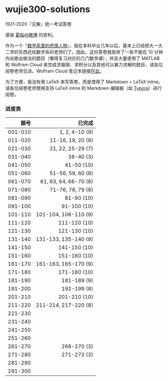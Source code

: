 # wujie300-solutions
1921-2020『无解』统一考试答卷



感谢 [葛桜@微博](https://weibo.com/u/5744632120) 的安利。

作为一个『[数学系里的悲情人物](https://www.douban.com/group/topic/35353582/)』，我在本科毕业几年以后，基本上已经把大一大二学的东西还给数学系的老师们了。因此，这份答卷我放弃了一些不能在 10 分钟内谷歌出做法的题目（懒得复习对应的几门数学课），并且大量使用了 MATLAB 和 Wolfram Cloud 来完成求极限、求积分以及其他可以暴力求解的题目，请各位阅卷老师见谅。Wolfram Cloud 笔记本链接[在此](https://www.wolframcloud.com/obj/b87f8661-45cd-44f3-b789-333b46ee1df0)。

为了方便，我没有用 LaTeX 来写答卷，而是使用了 Markdown + LaTeX inline。请各位阅卷老师使用支持 LaTeX inline 的 Markdown 编辑器（如 [Typora](https://typora.io/)）进行阅卷。



### 进度表

|    题号 |                已完成 |
| ------: | --------------------: |
| 001-010 |        1, 2, 4-10 (9) |
| 011-020 |     11-16, 19, 20 (8) |
| 021-030 |     21, 22, 25-29 (7) |
| 031-040 |             38-40 (3) |
| 041-050 |            41-50 (10) |
| 051-060 |     51-56, 59, 60 (8) |
| 061-070 | 61, 63, 64, 66-70 (8) |
| 071-080 |     71-76, 78, 79 (8) |
| 081-090 |            81-90 (10) |
| 091-100 |           91-100 (10) |
| 101-110 |  101-104, 106-110 (9) |
| 111-120 |          111-120 (10) |
| 121-130 |          121-130 (10) |
| 131-140 |  131-133, 135-140 (9) |
| 141-150 |          141-150 (10) |
| 151-160 |          151-160 (10) |
| 161-170 |  161-163, 165-170 (9) |
| 171-180 |          171-180 (10) |
| 181-190 |           181-189 (9) |
| 191-200 |           192-199 (8) |
| 201-210 |          201-210 (10) |
| 211-220 |  211-214, 217-220 (8) |
| 221-230 |                       |
| 231-240 |                       |
| 241-250 |                       |
| 251-260 |                       |
| 261-270 |           268-270 (3) |
| 271-280 |           271-273 (3) |
| 281-290 |                       |
| 291-300 |                       |

